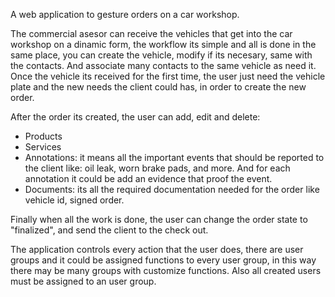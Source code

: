 A web application to gesture orders on a car workshop.

The commercial asesor can receive the vehicles that get into the car workshop on a dinamic form, the workflow its simple and all is done in the same place, you can create the vehicle, modify if its necesary, same with the contacts. And associate many contacts to the same vehicle as need it. Once the vehicle its received for the first time, the user just need the vehicle plate and the new needs the client could has, in order to create the new order.

After the order its created, the user can add, edit and delete:
- Products
- Services
- Annotations: it means all the important events that should be reported to the client like: oil leak, worn brake pads, and more. And for each annotation it could be add an evidence that proof the event.
- Documents: its all the required documentation needed for the order like vehicle id, signed order.

Finally when all the work is done, the user can change the order state to "finalized", and send the client to the check out.

The application controls every action that the user does, there are user groups and it could be assigned functions to every user group, in this way there may be many groups with customize functions. Also all created users must be assigned to an user group.
